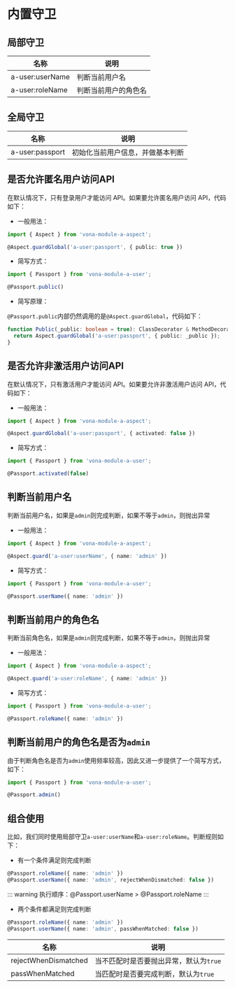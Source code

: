 # 内置守卫

## 局部守卫

|名称|说明|
|--|--|
|a-user:userName|判断当前用户名|
|a-user:roleName|判断当前用户的角色名|

## 全局守卫

|名称|说明|
|--|--|
|a-user:passport|初始化当前用户信息，并做基本判断|

## 是否允许匿名用户访问API

在默认情况下，只有登录用户才能访问 API。如果要允许匿名用户访问 API，代码如下：

* 一般用法：

``` typescript
import { Aspect } from 'vona-module-a-aspect';

@Aspect.guardGlobal('a-user:passport', { public: true })
```

* 简写方式：

``` typescript
import { Passport } from 'vona-module-a-user';

@Passport.public()
```

* 简写原理：

`@Passport.public`内部仍然调用的是`@Aspect.guardGlobal`，代码如下：

``` typescript
function Public(_public: boolean = true): ClassDecorator & MethodDecorator {
  return Aspect.guardGlobal('a-user:passport', { public: _public });
}
```

## 是否允许非激活用户访问API

在默认情况下，只有激活用户才能访问 API。如果要允许非激活用户访问 API，代码如下：

* 一般用法：

``` typescript
import { Aspect } from 'vona-module-a-aspect';

@Aspect.guardGlobal('a-user:passport', { activated: false })
```

* 简写方式：

``` typescript
import { Passport } from 'vona-module-a-user';

@Passport.activated(false)
```

## 判断当前用户名

判断当前用户名，如果是`admin`则完成判断，如果不等于`admin`，则抛出异常

* 一般用法：

``` typescript
import { Aspect } from 'vona-module-a-aspect';

@Aspect.guard('a-user:userName', { name: 'admin' })
```

* 简写方式：

``` typescript
import { Passport } from 'vona-module-a-user';

@Passport.userName({ name: 'admin' })
```

## 判断当前用户的角色名

判断当前角色名，如果是`admin`则完成判断，如果不等于`admin`，则抛出异常

* 一般用法：

``` typescript
import { Aspect } from 'vona-module-a-aspect';

@Aspect.guard('a-user:roleName', { name: 'admin' })
```

* 简写方式：

``` typescript
import { Passport } from 'vona-module-a-user';

@Passport.roleName({ name: 'admin' })
```

## 判断当前用户的角色名是否为`admin`

由于判断角色名是否为`admin`使用频率较高，因此又进一步提供了一个简写方式，如下：

``` typescript
import { Passport } from 'vona-module-a-user';

@Passport.admin()
```

## 组合使用

比如，我们同时使用局部守卫`a-user:userName`和`a-user:roleName`。判断规则如下：

* 有一个条件满足则完成判断

``` typescript
@Passport.roleName({ name: 'admin' })
@Passport.userName({ name: 'admin', rejectWhenDismatched: false })
```

::: warning
执行顺序：@Passport.userName > @Passport.roleName
:::

* 两个条件都满足则完成判断

``` typescript
@Passport.roleName({ name: 'admin' })
@Passport.userName({ name: 'admin', passWhenMatched: false })
```

|名称|说明|
|--|--|
|rejectWhenDismatched|当不匹配时是否要抛出异常，默认为`true`|
|passWhenMatched|当匹配时是否要完成判断，默认为`true`|
